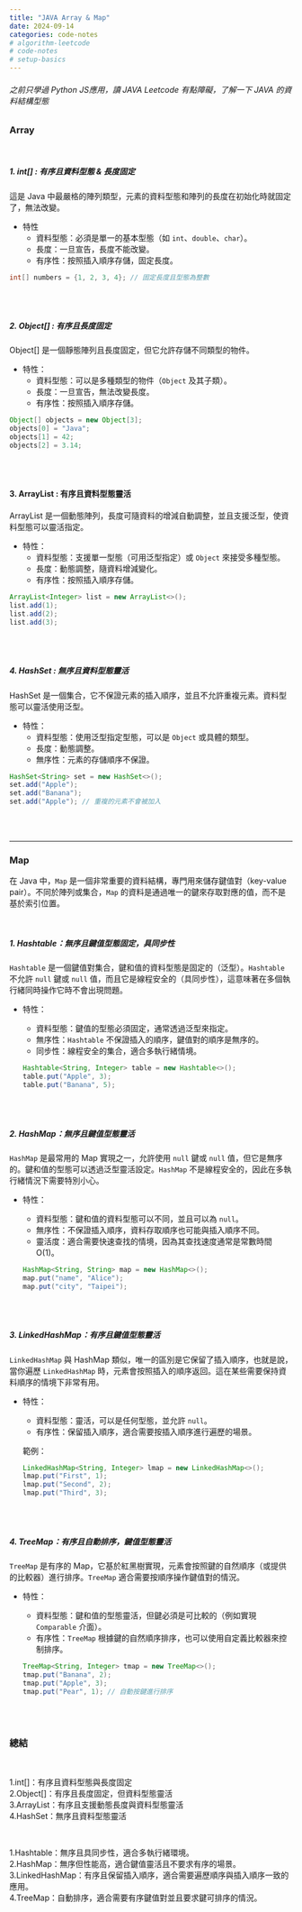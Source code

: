 ```yaml
---
title: "JAVA Array & Map"
date: 2024-09-14
categories: code-notes
# algorithm-leetcode
# code-notes
# setup-basics
---
```

<!-- 大綱引言 -->
###### 之前只學過 Python JS應用，讀 JAVA Leetcode 有點障礙，了解一下 JAVA 的資料結構型態

<!-- 正文 -->

### Array

<br>


##### 1. int[] : 有序且資料型態 & 長度固定
這是 Java 中最嚴格的陣列類型，元素的資料型態和陣列的長度在初始化時就固定了，無法改變。
- 特性
  - 資料型態：必須是單一的基本型態（如 `int`、`double`、`char`）。
  - 長度：一旦宣告，長度不能改變。
  - 有序性：按照插入順序存儲，固定長度。

```java
int[] numbers = {1, 2, 3, 4}; // 固定長度且型態為整數
```

<br>
<br>

##### 2. Object[] : 有序且長度固定
Object[] 是一個靜態陣列且長度固定，但它允許存儲不同類型的物件。
- 特性：
  - 資料型態：可以是多種類型的物件（`Object` 及其子類）。
  - 長度：一旦宣告，無法改變長度。
  - 有序性：按照插入順序存儲。

```java
Object[] objects = new Object[3];
objects[0] = "Java";
objects[1] = 42;
objects[2] = 3.14;
```

<br>
<br>

#### 3. ArrayList : 有序且資料型態靈活
ArrayList 是一個動態陣列，長度可隨資料的增減自動調整，並且支援泛型，使資料型態可以靈活指定。
- 特性：
  - 資料型態：支援單一型態（可用泛型指定）或 `Object` 來接受多種型態。
  - 長度：動態調整，隨資料增減變化。
  - 有序性：按照插入順序存儲。

```java
ArrayList<Integer> list = new ArrayList<>();
list.add(1);
list.add(2);
list.add(3);
```

<br>
<br>

##### 4. HashSet : 無序且資料型態靈活
HashSet 是一個集合，它不保證元素的插入順序，並且不允許重複元素。資料型態可以靈活使用泛型。
- 特性：
  - 資料型態：使用泛型指定型態，可以是 `Object` 或具體的類型。
  - 長度：動態調整。
  - 無序性：元素的存儲順序不保證。

```java
HashSet<String> set = new HashSet<>();
set.add("Apple");
set.add("Banana");
set.add("Apple"); // 重複的元素不會被加入
```
<br>
<br>

---

### Map

在 Java 中，`Map` 是一個非常重要的資料結構，專門用來儲存鍵值對（key-value pair）。不同於陣列或集合，`Map` 的資料是通過唯一的鍵來存取對應的值，而不是基於索引位置。

<br>

##### 1. Hashtable：無序且鍵值型態固定，具同步性
`Hashtable` 是一個鍵值對集合，鍵和值的資料型態是固定的（泛型）。`Hashtable` 不允許 `null` 鍵或 `null` 值，而且它是線程安全的（具同步性），這意味著在多個執行緒同時操作它時不會出現問題。  

- 特性：
  - 資料型態：鍵值的型態必須固定，通常透過泛型來指定。
  - 無序性：`Hashtable` 不保證插入的順序，鍵值對的順序是無序的。
  - 同步性：線程安全的集合，適合多執行緒情境。
  
  ```java
  Hashtable<String, Integer> table = new Hashtable<>();
  table.put("Apple", 3);
  table.put("Banana", 5);
  ```

<br>
<br>

##### 2. HashMap：無序且鍵值型態靈活
`HashMap` 是最常用的 Map 實現之一，允許使用 `null` 鍵或 `null` 值，但它是無序的。鍵和值的型態可以透過泛型靈活設定。`HashMap` 不是線程安全的，因此在多執行緒情況下需要特別小心。

- 特性：
  - 資料型態：鍵和值的資料型態可以不同，並且可以為 `null`。
  - 無序性：不保證插入順序，資料存取順序也可能與插入順序不同。
  - 靈活度：適合需要快速查找的情境，因為其查找速度通常是常數時間 O(1)。
  
  ```java
  HashMap<String, String> map = new HashMap<>();
  map.put("name", "Alice");
  map.put("city", "Taipei");
  ```

<br>
<br>

##### 3. LinkedHashMap：有序且鍵值型態靈活
`LinkedHashMap` 與 HashMap 類似，唯一的區別是它保留了插入順序，也就是說，當你遍歷 `LinkedHashMap` 時，元素會按照插入的順序返回。這在某些需要保持資料順序的情境下非常有用。
- 特性：
  - 資料型態：靈活，可以是任何型態，並允許 `null`。
  - 有序性：保留插入順序，適合需要按插入順序進行遍歷的場景。
  
  範例：
  ```java
  LinkedHashMap<String, Integer> lmap = new LinkedHashMap<>();
  lmap.put("First", 1);
  lmap.put("Second", 2);
  lmap.put("Third", 3);
  ```

<br>
<br>

##### 4. TreeMap：有序且自動排序，鍵值型態靈活
`TreeMap` 是有序的 Map，它基於紅黑樹實現，元素會按照鍵的自然順序（或提供的比較器）進行排序。`TreeMap` 適合需要按順序操作鍵值對的情況。
- 特性：
  - 資料型態：鍵和值的型態靈活，但鍵必須是可比較的（例如實現 `Comparable` 介面）。
  - 有序性：`TreeMap` 根據鍵的自然順序排序，也可以使用自定義比較器來控制排序。

  ```java
  TreeMap<String, Integer> tmap = new TreeMap<>();
  tmap.put("Banana", 2);
  tmap.put("Apple", 3);
  tmap.put("Pear", 1); // 自動按鍵進行排序
  ```

<br>
<br>

### 總結

<br>

1.int[]：有序且資料型態與長度固定  
2.Object[]：有序且長度固定，但資料型態靈活  
3.ArrayList：有序且支援動態長度與資料型態靈活  
4.HashSet：無序且資料型態靈活  

<br>


1.Hashtable：無序且具同步性，適合多執行緒環境。  
2.HashMap：無序但性能高，適合鍵值靈活且不要求有序的場景。  
3.LinkedHashMap：有序且保留插入順序，適合需要遍歷順序與插入順序一致的應用。  
4.TreeMap：自動排序，適合需要有序鍵值對並且要求鍵可排序的情況。  

